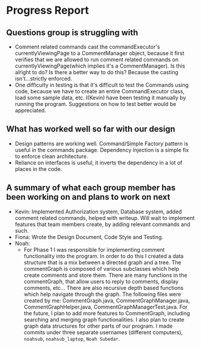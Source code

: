# Progress Report

## Questions group is struggling with

- Comment related commands cast the commandExecutor's currentlyViewingPage to a CommentManager object, because it first
  verifies that we are allowed to run comment related commands on currentlyViewingPage(which implies it's a
  CommentManager). Is this alright to do? Is there a better way to do this? Because the casting isn't...strictly
  enforced.
- One difficulty in testing is that it's difficult to test the Commands using code, because we have to create an entire
  CommandExecutor class, load some sample data, etc. I(Kevin) have been testing it manually by running the program.
  Suggestions on how to test better would be appreciated.

## What has worked well so far with our design

- Design patterns are working well. Command/Simple Factory pattern is useful in the commands package. Dependency
  injection is a simple fix to enforce clean architecture.
- Reliance on interfaces is useful, it inverts the dependency in a lot of places in the code.

## A summary of what each group member has been working on and plans to work on next

- Kevin: Implemented Authorization system, Database system, added comment related commands, helped with writeup. Will
  wait to implement features that team members create, by adding relevant commands and such.
- Fiona: Wrote the Design Document, Code Style and Testing.
- Noah:
  - For Phase 1 I was responsible for implementing comment functionality into the program. In order to do this I created a data structure that is a mix between a directed graph and a tree. The commentGraph is composed of various subclasses which help create comments and store them. There are many functions in the commentGraph, that allow users to reply to comments, display comments, etc... There are also recursive depth based functions which help navigate through the graph. The following files were created by me: CommentGraph.java, CommentGraphManager.java, CommentGraphHelper.java, CommentGraphManagerTest.java. For the future, I plan to add more features to CommentGraph, including searching and merging graph functionalities. I also plan to create graph data structures for other parts of our program. I made commits under three separate usernames (different computers), `noahsub`, `noahsub_laptop`, `Noah Subedar`. 